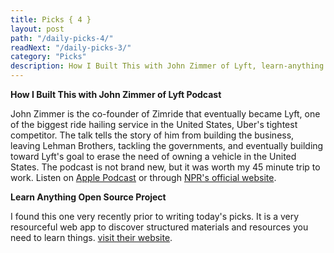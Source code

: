 ```yaml
---
title: Picks { 4 }
layout: post
path: "/daily-picks-4/"
readNext: "/daily-picks-3/"
category: "Picks"
description: How I Built This with John Zimmer of Lyft, learn-anything Open Source Project
---
```


**How I Built This with John Zimmer of Lyft Podcast**

John Zimmer is the co-founder of Zimride that eventually became Lyft, one of the biggest ride hailing service in the United States, Uber's tightest competitor. The talk tells the story of him from building the business, leaving Lehman Brothers, tackling the governments, and eventually building toward Lyft's goal to erase the need of owning a vehicle in the United States. The podcast is not brand new, but it was worth my 45 minute trip to work. Listen on <a href="https://itunes.apple.com/id/podcast/how-i-built-this/id1150510297?mt=2&i=1000381136310">Apple Podcast</a> or through <a href="http://one.npr.org/?sharedMediaId=514537998:514555817" target="_blank">NPR's official website</a>.

**Learn Anything Open Source Project**

I found this one very recently prior to writing today's picks. It is a very resourceful web app to discover structured materials and resources you need to learn things. <a href="http://learn-anything.xyz" target="_blank">visit their website</a>.